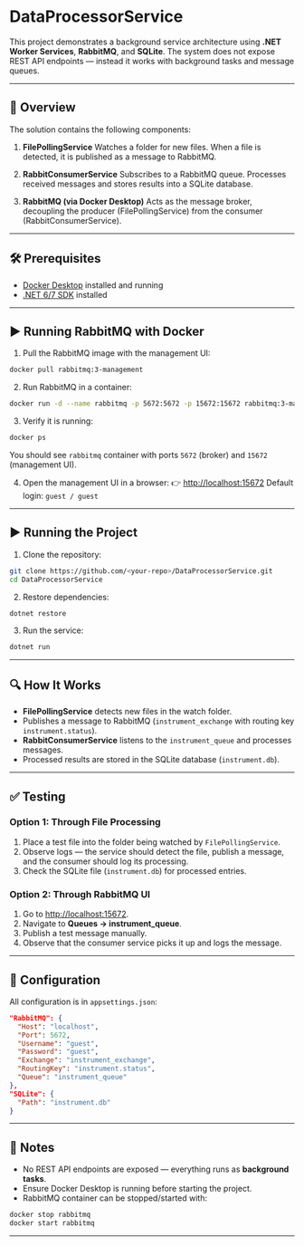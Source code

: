 # DataProcessorService

This project demonstrates a background service architecture using **.NET Worker Services**, **RabbitMQ**, and **SQLite**.
The system does not expose REST API endpoints — instead it works with background tasks and message queues.

---

## 📌 Overview

The solution contains the following components:

1. **FilePollingService**
   Watches a folder for new files. When a file is detected, it is published as a message to RabbitMQ.

2. **RabbitConsumerService**
   Subscribes to a RabbitMQ queue. Processes received messages and stores results into a SQLite database.

3. **RabbitMQ (via Docker Desktop)**
   Acts as the message broker, decoupling the producer (FilePollingService) from the consumer (RabbitConsumerService).

---

## 🛠 Prerequisites

* [Docker Desktop](https://www.docker.com/products/docker-desktop/) installed and running
* [.NET 6/7 SDK](https://dotnet.microsoft.com/download) installed

---

## ▶️ Running RabbitMQ with Docker

1. Pull the RabbitMQ image with the management UI:

```sh
docker pull rabbitmq:3-management
```

2. Run RabbitMQ in a container:

```sh
docker run -d --name rabbitmq -p 5672:5672 -p 15672:15672 rabbitmq:3-management
```

3. Verify it is running:

```sh
docker ps
```

You should see `rabbitmq` container with ports `5672` (broker) and `15672` (management UI).

4. Open the management UI in a browser:
   👉 [http://localhost:15672](http://localhost:15672)
   Default login: `guest / guest`

---

## ▶️ Running the Project

1. Clone the repository:

```sh
git clone https://github.com/<your-repo>/DataProcessorService.git
cd DataProcessorService
```

2. Restore dependencies:

```sh
dotnet restore
```

3. Run the service:

```sh
dotnet run
```

---

## 🔍 How It Works

* **FilePollingService** detects new files in the watch folder.
* Publishes a message to RabbitMQ (`instrument_exchange` with routing key `instrument.status`).
* **RabbitConsumerService** listens to the `instrument_queue` and processes messages.
* Processed results are stored in the SQLite database (`instrument.db`).

---

## ✅ Testing

### Option 1: Through File Processing

1. Place a test file into the folder being watched by `FilePollingService`.
2. Observe logs — the service should detect the file, publish a message, and the consumer should log its processing.
3. Check the SQLite file (`instrument.db`) for processed entries.

### Option 2: Through RabbitMQ UI

1. Go to [http://localhost:15672](http://localhost:15672).
2. Navigate to **Queues → instrument_queue**.
3. Publish a test message manually.
4. Observe that the consumer service picks it up and logs the message.

---

## 📂 Configuration

All configuration is in `appsettings.json`:

```json
"RabbitMQ": {
  "Host": "localhost",
  "Port": 5672,
  "Username": "guest",
  "Password": "guest",
  "Exchange": "instrument_exchange",
  "RoutingKey": "instrument.status",
  "Queue": "instrument_queue"
},
"SQLite": {
  "Path": "instrument.db"
}
```

---

## 🚀 Notes

* No REST API endpoints are exposed — everything runs as **background tasks**.
* Ensure Docker Desktop is running before starting the project.
* RabbitMQ container can be stopped/started with:

```sh
docker stop rabbitmq
docker start rabbitmq
```

---
